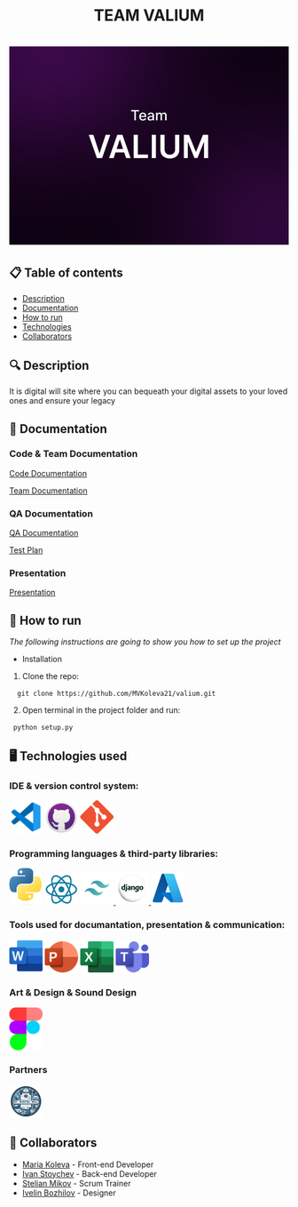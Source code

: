 <h1 align="center"> TEAM VALIUM <h1>

<div align="center"> <img src="assets/icons/valium banner.png" alt="logo with text Team VALIUM" /> </div>


## 📋 Table of contents
  - [Description](#description)
  - [Documentation](#docs)
  - [How to run](#install)
  - [Technologies](#technologies)
  - [Collaborators](#collaborators)

## 🔍 Description <a name="description"></a>
<p> It is digital will site where you can bequeath your digital assets to your loved ones and ensure your legacy </p>

## 📃 Documentation <a name="docs"></a>
### Code & Team Documentation
[Code Documentation]()

[Team Documentation]()

### QA Documentation
[QA Documentation]()
  
[Test Plan]()

### Presentation
[Presentation]()

## 🚀 How to run <a name="install"></a>
*The following instructions are going to show you how to set up the project*

- Installation
1. Clone the repo:
```
  git clone https://github.com/MVKoleva21/valium.git
```
    
2. Open terminal in the project folder and run:
```
 python setup.py
```

## 🖥️ Technologies used <a name="technologies"></a>
### IDE & version control system:

<a href="https://code.visualstudio.com/"><img src="/assets/icons/vsCode-icon.png" alt="vs code" width="60"/></a>
<a href="https://github.com/"><img src="/assets/icons/gitHubIcon.png" alt="GitHub Icon" width="60"/></a>
<a href="https://git-scm.com/"><img src="/assets/icons/gitIcon.png" alt="Git" width="60"/></a>

### Programming languages & third-party libraries:

</a>

<a href="https:://python.org"> <img src="/assets/icons/pythonIcon.png" alt="premake Icon" width="60"/></a>
<a href="https://react.dev"> <img src="/assets/icons/ReactIcon.png" alt="React Icon" width="60"/></a>
<a href="https://tailwindcss.com"> <img src="/assets/icons/TailwindCSS Icon.png" alt="TailWindCSS Icon" width="60"/> </a>
<a href="https://www.djangoproject.com"> <img src="/assets/icons/Django Icon.png" alt="Django Icon" width="60"/> </a>
<a href="https://www.api.video"> <img src="/assets/icons/Azure Icon.png" alt="Azure Icon" width="60"/> </a>


### Tools used for documantation, presentation & communication:

<a href="https://www.microsoft.com/en-ww/microsoft-365/word?activetab=tabs%3afaqheaderregion3"><img src="/assets/icons/wordIcon.png" alt="Word Icon" width="60"/></a>
<a href="https://www.microsoft.com/en-ww/microsoft-365/powerpoint"><img src="/assets/icons/powerPointIcon.png" alt="PowerPoint Icon" width="60"/></a>
<a href="https://www.microsoft.com/en-ww/microsoft-365/excel"><img src="/assets/icons/excelIcon.png" alt="Excel Icon" width="60"/></a>
<a href="https://www.microsoft.com/en-us/microsoft-teams/group-chat-software"><img src="/assets/icons/teamsIcon.png" alt="Teams Icon" width="60"/></a>

### Art & Design & Sound Design
<a href="https://www.figma.com/"><img src="/assets/icons/figmaIcon.png" alt="Figma Icon" width="60"/></a>

### Partners
<img src="/assets/Partner banner.png" alt="Partner banner Icon" width="60"/></a>

## 🧑 Collaborators <a name="collaborators"></a>
- [Maria Koleva](https://github.com/MVKoleva21) - Front-end Developer 
- [Ivan Stoychev](https://github.com/IYStoychev21) - Back-end Developer
- [Stelian Mikov](https://github.com/SGMikov21) - Scrum Trainer
- [Ivelin Bozhilov](https://github.com/IIBozhilov21) - Designer
